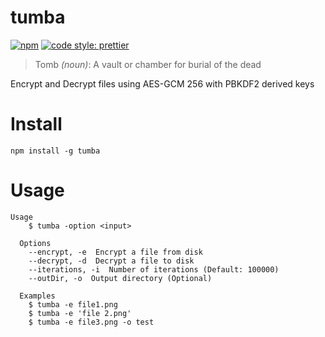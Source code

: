 # tumba

[![npm](https://img.shields.io/npm/v/tumba)](https://www.npmjs.com/package/tumba)
[![code style: prettier](https://img.shields.io/badge/code_style-prettier-ff69b4.svg?style=flat-square)](https://github.com/prettier/prettier)

> Tomb *(noun)*: A vault or chamber for burial of the dead

Encrypt and Decrypt files using AES-GCM 256 with PBKDF2 derived keys

# Install
```
npm install -g tumba
```

# Usage
```
Usage
    $ tumba -option <input>

  Options
    --encrypt, -e  Encrypt a file from disk
    --decrypt, -d  Decrypt a file to disk
    --iterations, -i  Number of iterations (Default: 100000)
    --outDir, -o  Output directory (Optional)

  Examples
    $ tumba -e file1.png
    $ tumba -e 'file 2.png'
    $ tumba -e file3.png -o test
```
